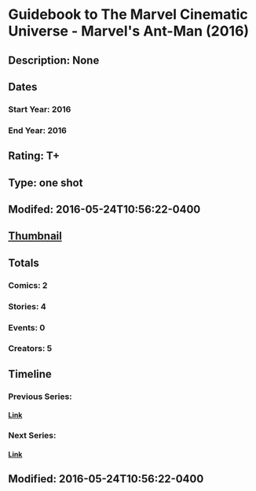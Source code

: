 # Guidebook to The Marvel Cinematic Universe - Marvel's Ant-Man (2016)
## Description: None
## Dates
### Start Year: 2016
### End Year: 2016
## Rating: T+
## Type: one shot
## Modifed: 2016-05-24T10:56:22-0400
## [Thumbnail](http://i.annihil.us/u/prod/marvel/i/mg/7/60/57446acc977d9.jpg)
## Totals
### Comics: 2
### Stories: 4
### Events: 0
### Creators: 5
## Timeline
### Previous Series: 
#### [Link]()
### Next Series: 
#### [Link]()
## Modified: 2016-05-24T10:56:22-0400